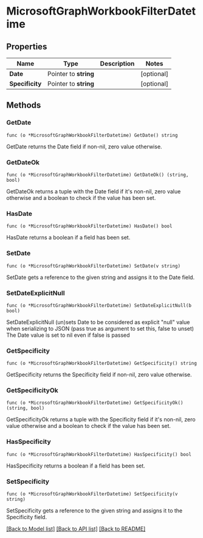 # MicrosoftGraphWorkbookFilterDatetime

## Properties

Name | Type | Description | Notes
------------ | ------------- | ------------- | -------------
**Date** | Pointer to **string** |  | [optional] 
**Specificity** | Pointer to **string** |  | [optional] 

## Methods

### GetDate

`func (o *MicrosoftGraphWorkbookFilterDatetime) GetDate() string`

GetDate returns the Date field if non-nil, zero value otherwise.

### GetDateOk

`func (o *MicrosoftGraphWorkbookFilterDatetime) GetDateOk() (string, bool)`

GetDateOk returns a tuple with the Date field if it's non-nil, zero value otherwise
and a boolean to check if the value has been set.

### HasDate

`func (o *MicrosoftGraphWorkbookFilterDatetime) HasDate() bool`

HasDate returns a boolean if a field has been set.

### SetDate

`func (o *MicrosoftGraphWorkbookFilterDatetime) SetDate(v string)`

SetDate gets a reference to the given string and assigns it to the Date field.

### SetDateExplicitNull

`func (o *MicrosoftGraphWorkbookFilterDatetime) SetDateExplicitNull(b bool)`

SetDateExplicitNull (un)sets Date to be considered as explicit "null" value
when serializing to JSON (pass true as argument to set this, false to unset)
The Date value is set to nil even if false is passed
### GetSpecificity

`func (o *MicrosoftGraphWorkbookFilterDatetime) GetSpecificity() string`

GetSpecificity returns the Specificity field if non-nil, zero value otherwise.

### GetSpecificityOk

`func (o *MicrosoftGraphWorkbookFilterDatetime) GetSpecificityOk() (string, bool)`

GetSpecificityOk returns a tuple with the Specificity field if it's non-nil, zero value otherwise
and a boolean to check if the value has been set.

### HasSpecificity

`func (o *MicrosoftGraphWorkbookFilterDatetime) HasSpecificity() bool`

HasSpecificity returns a boolean if a field has been set.

### SetSpecificity

`func (o *MicrosoftGraphWorkbookFilterDatetime) SetSpecificity(v string)`

SetSpecificity gets a reference to the given string and assigns it to the Specificity field.


[[Back to Model list]](../README.md#documentation-for-models) [[Back to API list]](../README.md#documentation-for-api-endpoints) [[Back to README]](../README.md)


